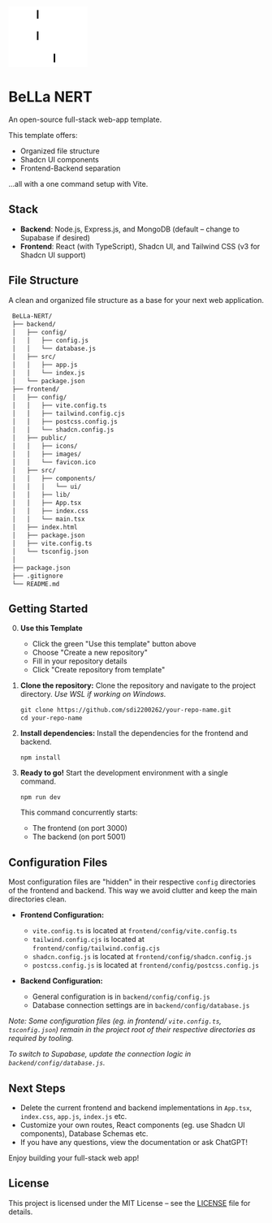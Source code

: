 ![BeLLa NERT](./frontend/public/favicon_large.png)

# BeLLa NERT
An open-source full-stack web-app template.


This template offers:
- Organized file structure
- Shadcn UI components
- Frontend-Backend separation

...all with a one command setup with Vite.

## Stack
- **Backend**: Node.js, Express.js, and MongoDB (default – change to Supabase if desired)
- **Frontend**: React (with TypeScript), Shadcn UI, and Tailwind CSS (v3 for Shadcn UI support)

## File Structure
A clean and organized file structure as a base for your next web application.
```
 BeLLa-NERT/
 ├── backend/
 │   ├── config/
 │   │   ├── config.js
 │   │   └── database.js
 │   ├── src/
 │   │   ├── app.js
 │   │   └── index.js
 │   └── package.json
 ├── frontend/
 │   ├── config/
 │   │   ├── vite.config.ts
 │   │   ├── tailwind.config.cjs
 │   │   ├── postcss.config.js
 │   │   └── shadcn.config.js
 │   ├── public/
 │   │   ├── icons/
 │   │   ├── images/
 │   │   └── favicon.ico
 │   ├── src/
 │   │   ├── components/
 │   │   │   └── ui/
 │   │   ├── lib/
 │   │   ├── App.tsx
 │   │   ├── index.css
 │   │   └── main.tsx
 │   ├── index.html
 │   ├── package.json
 │   ├── vite.config.ts
 │   └── tsconfig.json
 │
 ├── package.json
 ├── .gitignore
 └── README.md

```

## Getting Started

0. **Use this Template**
   - Click the green "Use this template" button above
   - Choose "Create a new repository"
   - Fill in your repository details
   - Click "Create repository from template"

1. **Clone the repository:**
   Clone the repository and navigate to the project directory.
   _Use WSL if working on Windows._
   ```
   git clone https://github.com/sdi2200262/your-repo-name.git
   cd your-repo-name
   ```

2. **Install dependencies:**
   Install the dependencies for the frontend and backend.
   ```
   npm install
   ```

3. **Ready to go!**
   Start the development environment with a single command.
   ```
   npm run dev
   ```
   This command concurrently starts:
   - The frontend (on port 3000)
   - The backend (on port 5001)


## Configuration Files
Most configuration files are "hidden" in their respective `config` directories of the frontend and backend. This way we avoid clutter and keep the main directories clean.

- **Frontend Configuration:**  
  - `vite.config.ts` is located at `frontend/config/vite.config.ts`
  - `tailwind.config.cjs` is located at `frontend/config/tailwind.config.cjs`
  - `shadcn.config.js` is located at `frontend/config/shadcn.config.js`
  - `postcss.config.js` is located at `frontend/config/postcss.config.js`

- **Backend Configuration:**  
  - General configuration is in `backend/config/config.js`
  - Database connection settings are in `backend/config/database.js`

_Note: Some configuration files (eg. in frontend/ `vite.config.ts`, `tsconfig.json`) remain in the project root of their respective directories as required by tooling._

_To switch to Supabase, update the connection logic in `backend/config/database.js`._


## Next Steps

- Delete the current frontend and backend implementations in `App.tsx`, `index.css`, `app.js`, `index.js` etc.
- Customize your own routes, React components (eg. use Shadcn UI components), Database Schemas etc.
- If you have any questions, view the documentation or ask ChatGPT!

Enjoy building your full-stack web app! 


## License

This project is licensed under the MIT License – see the [LICENSE](LICENSE) file for details.

